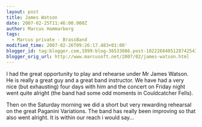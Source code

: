 ```yaml
---
layout: post
title: James Watson
date: 2007-02-25T11:46:00.000Z
author: Marcus Hammarberg
tags:
  - Marcus private - BrassBand
modified_time: 2007-02-26T09:26:17.483+01:00'
blogger_id: tag:blogger.com,1999:blog-36533086.post-1022268405128742543
blogger_orig_url: http://www.marcusoft.net/2007/02/james-watson.html
---
```


I had the great opportunity to play and rehearse under Mr James Watson. He is really a great guy and a great band instructor. We have had a very nice (but exhausting) four days with him and the concert on Friday night went quite alright (the band had some odd moments in Couldcatcher Fells).

Then on the Saturday morning we did a short but very rewarding rehearsal on the great Paganini Variations. The band has really been improving so that also went alright. It is within our reach i would say...
